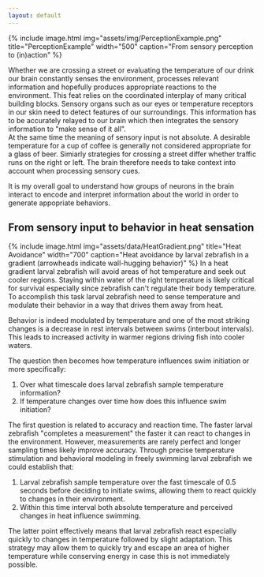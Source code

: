 ```yaml
---
layout: default
---
```

{% include image.html
    img="assets/img/PerceptionExample.png"
    title="PerceptionExample"
    width="500"
    caption="From sensory perception to (in)action" %}

Whether we are crossing a street or evaluating the temperature of our drink our brain
constantly senses the environment, processes relevant information and hopefully produces
appropriate reactions to the environment. This feat relies on the coordinated interplay of many critical building blocks. Sensory 
organs such as our eyes or temperature receptors in our skin need to detect features of
our surroundings. This information has to be accurately relayed to our brain which then
integrates the sensory information to "make sense of it all".  
At the same time the meaning of sensory input is not absolute. A desirable temperature
for a cup of coffee is generally not considered appropriate for a glass of beer. Simiarly
strategies for crossing a street differ whether traffic runs on the right or left. The brain
therefore needs to take context into account when processing sensory cues.

It is my overall goal to understand how groups of neurons in the brain interact to encode
and interpret information about the world in order to generate appopriate behaviors.

## From sensory input to behavior in heat sensation
{% include image.html
    img="assets/data/HeatGradient.png"
    title="Heat Avoidance"
    width="700"
    caption="Heat avoidance by larval zebrafish in a gradient (arrowheads indicate wall-hugging behavior)" %}
In a heat gradient larval zebrafish will avoid areas of hot temperature and seek out cooler
regions. Staying within water of the right temperature is likely critical for survival
especially since zebrafish can't regulate their body temperature. To accomplish this task
larval zebrafish need to sense temperature and modulate their behavior in a way that drives
them away from heat.

Behavior is indeed modulated by temperature and one of the most striking
changes is a decrease in rest intervals between swims (interbout intervals). This leads to
increased activity in warmer regions driving fish into cooler waters.

The question then becomes how temperature influences swim initiation or more specifically:

1. Over what timescale does larval zebrafish sample temperature information?
2. If temperature changes over time how does this influence swim initiation?

The first question is related to accuracy and reaction time. The faster larval zebrafish
"completes a measurement" the faster it can react to changes in the environment. However,
measurements are rarely perfect and longer sampling times likely improve accuracy. Through
precise temperature stimulation and behavioral modeling in freely swimming larval zebrafish
we could establish that:

1. Larval zebrafish sample temperature over the fast timescale of 0.5 seconds before deciding
to initiate swims, allowing them to react quickly to changes in their environment.
2. Within this time interval both absolute temperature and perceived changes in heat
influence swimming.

The latter point effectively means that larval zebrafish react especially quickly to changes
in temperature followed by slight adaptation. This strategy may allow them to quickly try
and escape an area of higher temperature while conserving energy in case this is not
immediately possible.
